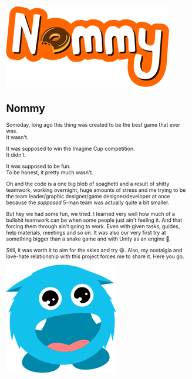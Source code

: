 ![Nommy logo](Nommy-bitten.png)
# Nommy

Someday, long ago this thing was created to be the best game that ever was.  
It wasn't.

It was supposed to win the Imagine Cup competition.  
It didn't.

It was supposed to be fun.  
To be honest, it pretty much wasn't.

Oh and the code is a one big blob of spaghetti and a result of shitty teamwork, working overnight, huge amounts of stress and me trying to be the team leader/graphic designer/game designer/developer at once because the *supposed* 5-man team was actually quite a bit smaller.

But hey we had some fun, we tried. I learned very well how much of a bullshit teamwork can be when some people just ain't feeling it. And that forcing them through ain't going to work. Even with given tasks, guides, help materials, meetings and so on. It was also our very first try at something bigger than a snake game and with Unity as an engine :dog:. 

Still, it was worth it to aim for the skies and try :smiley:. Also, my nostalgia and love-hate relationship with this project forces me to share it. Here you go.

![Nommy](nommysmall.png)
